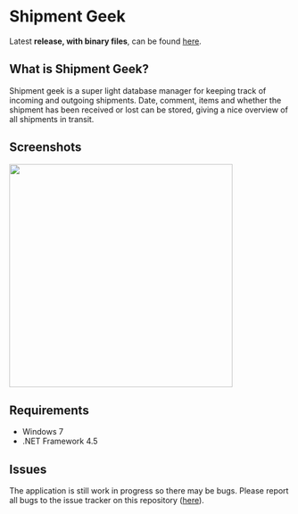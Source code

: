 ﻿# Shipment Geek
Latest **release, with binary files**, can be found [here](https://github.com/HebronNor/ShipmentGeek/releases).

## What is Shipment Geek?
Shipment geek is a super light database manager for keeping track of incoming and outgoing shipments. Date, comment, items and whether the shipment has been received or lost can be stored, giving a nice overview of all shipments in transit.

## Screenshots
<img src="https://0vpggq.bn1303.livefilestore.com/y2p1ZxAvTut43d--_IonAejIlmM2GComOuM3Gw1bv4mo5_ixxdQCF3sm10tH0LozBOGcS85HR8QB0TUAOFeF7BpHpZAzuixNAOjn6XZ3dz_iDM/ShipmentGeek_Screen2.png?psid=1" width="400">

## Requirements
* Windows 7
* .NET Framework 4.5

## Issues
The application is still work in progress so there may be bugs. Please report all bugs to the issue tracker on this repository ([here](https://github.com/HebronNor/ShipmentGeek/issues)).